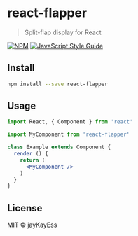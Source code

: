 # react-flapper

> Split-flap display for React

[![NPM](https://img.shields.io/npm/v/react-flapper.svg)](https://www.npmjs.com/package/react-flapper) [![JavaScript Style Guide](https://img.shields.io/badge/code_style-standard-brightgreen.svg)](https://standardjs.com)

## Install

```bash
npm install --save react-flapper
```

## Usage

```jsx
import React, { Component } from 'react'

import MyComponent from 'react-flapper'

class Example extends Component {
  render () {
    return (
      <MyComponent />
    )
  }
}
```

## License

MIT © [jayKayEss](https://github.com/jayKayEss)
